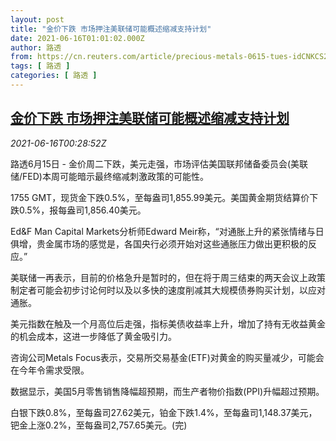 ```yaml
---
layout: post
title: "金价下跌 市场押注美联储可能概述缩减支持计划"
date: 2021-06-16T01:01:02.000Z
author: 路透
from: https://cn.reuters.com/article/precious-metals-0615-tues-idCNKCS2DS00Y
tags: [ 路透 ]
categories: [ 路透 ]
---
```

<!--1623805262000-->
[金价下跌 市场押注美联储可能概述缩减支持计划](https://cn.reuters.com/article/precious-metals-0615-tues-idCNKCS2DS00Y)
------

<div>
<div><i>2021-06-16T00:28:52Z</i></div><p>路透6月15日 - 金价周二下跌，美元走强，市场评估美国联邦储备委员会(美联储/FED)本周可能暗示最终缩减刺激政策的可能性。</p><p>1755 GMT，现货金下跌0.5%，至每盎司1,855.99美元。美国黄金期货结算价下跌0.5%，报每盎司1,856.40美元。</p><p>Ed&amp;F Man Capital Markets分析师Edward Meir称，“对通胀上升的紧张情绪与日俱增，贵金属市场的感觉是，各国央行必须开始对这些通胀压力做出更积极的反应。”</p><p>美联储一再表示，目前的价格急升是暂时的，但在将于周三结束的两天会议上政策制定者可能会初步讨论何时以及以多快的速度削减其大规模债券购买计划，以应对通胀。</p><p>美元指数在触及一个月高位后走强，指标美债收益率上升，增加了持有无收益黄金的机会成本，这进一步降低了黄金吸引力。</p><p>咨询公司Metals Focus表示，交易所交易基金(ETF)对黄金的购买量减少，可能会在今年令需求受限。</p><p>数据显示，美国5月零售销售降幅超预期，而生产者物价指数(PPI)升幅超过预期。</p><p>白银下跌0.8%，至每盎司27.62美元，铂金下跌1.4%，至每盎司1,148.37美元，钯金上涨0.2%，至每盎司2,757.65美元。(完)</p>
</div>
